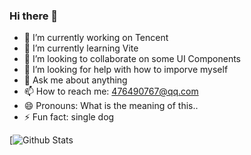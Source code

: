 ### Hi there 👋

<!--
**cody1991/cody1991** is a ✨ _special_ ✨ repository because its `README.md` (this file) appears on your GitHub profile.

Here are some ideas to get you started:

- 🔭 I’m currently working on ...
- 🌱 I’m currently learning ...
- 👯 I’m looking to collaborate on ...
- 🤔 I’m looking for help with ...
- 💬 Ask me about ...
- 📫 How to reach me: ...
- 😄 Pronouns: ...
- ⚡ Fun fact: ...
-->

- 🔭 I’m currently working on Tencent
- 🌱 I’m currently learning Vite
- 👯 I’m looking to collaborate on some UI Components
- 🤔 I’m looking for help with how to imporve myself
- 💬 Ask me about anything
- 📫 How to reach me: 476490767@qq.com
- 😄 Pronouns: What is the meaning of this..
- ⚡ Fun fact: single dog

[![Github Stats](https://github-readme-stats.vercel.app/api?username=cody1991&show_icons=true&count_private=true&hide_border=true&cache_seconds=1900)
